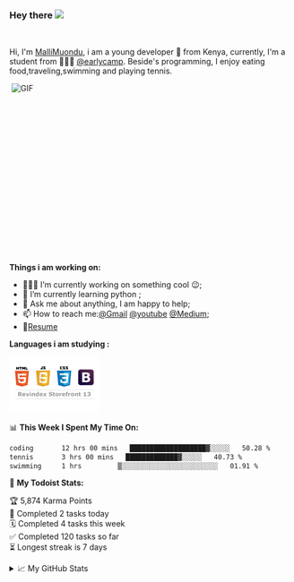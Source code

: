 ### Hey there <img src="https://media.giphy.com/media/hvRJCLFzcasrR4ia7z/giphy.gif" width="25px">



<br />

Hi, I'm [MalliMuondu](https://medium.com/@mallimuondu/my-first-experience-of-coding-b8f4e2896a77), i am a young developer 🚀 from Kenya, currently, I'm a student from 🙍🏽‍♂️ [@earlycamp](https://twitter.com/earlycamp?lang=da). Beside's programming, I enjoy eating food,traveling,swimming and playing tennis.

  <img align="right" alt="GIF" src="https://github.com/abhisheknaiidu/abhisheknaiidu/blob/master/code.gif?raw=true" width="500" height="320" />
  
**Things i am working on:**

- 👨🏽‍💻 I’m currently working on something cool :wink:;
- 🌱 I’m currently learning python ; 
- 💬 Ask me about anything, I am happy to help;
- 📫 How to reach me:[@Gmail](https://mail.google.com/mail/u/0/#search/Malli) [@youtube](https://www.youtube.com/channel/UCw8WbwJUOh4dntF04lUHjNg/videos?view=0&sort=dd&shelf_id=1) [@Medium](https://medium.com/@mallimuondu);
- 📝[Resume](https://github.com/mallimuondu/resume)

**Languages i am studying :**  

<img src="Storefront13Banner.png" height="100"></code>



📊 **This Week I Spent My Time On:**
<!--START_SECTION:waka-->
```text
coding       12 hrs 00 mins   ███████████████████▓░░░░░   50.28 % 
tennis       3 hrs 00 mins   █████████████▓░░░░░   40.73 % 
swimming     1 hrs         ▒░░░░░░░░░░░░░░░░░░░░░░░░   01.91 % 
```
<!--END_SECTION:waka-->

🚧 **My Todoist Stats:**
<!-- TODO-IST:START -->
🏆  5,874 Karma Points           
🌸  Completed 2 tasks today           
🗓  Completed 4 tasks this week           
✅  Completed 120 tasks so far           
⏳  Longest streak is 7 days
<!-- TODO-IST:END -->


<details>
<summary>📈 My GitHub Stats</summary>

<p align="center"> <img src="https://github-readme-stats.vercel.app/api?username=mallimuondu&show_icons=true&theme=gotham" alt="abhisheknaiidu" />

</details>



